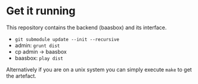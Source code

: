 # Get it running

This repository contains the backend (baasbox) and its interface.

- ```git submodule update --init --recursive```
- admin: ```grunt dist```
- cp admin -> baasbox
- baasbox: ```play dist```

Alternatively if you are on a unix system you can simply execute ```make``` to get the artefact.
